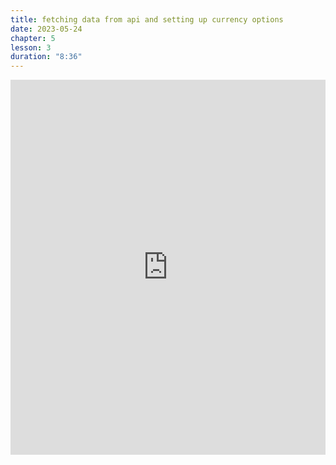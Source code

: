 ```yaml
---
title: fetching data from api and setting up currency options
date: 2023-05-24
chapter: 5
lesson: 3
duration: "8:36"
---
```

<iframe width="100%" height="600" src="https://www.youtube.com/embed/zu8e1iurf-i" title="fetching data from api and setting up currency options" frameborder="0" allow="accelerometer; autoplay; clipboard-write; encrypted-media; gyroscope; picture-in-picture" allowfullscreen></iframe>

